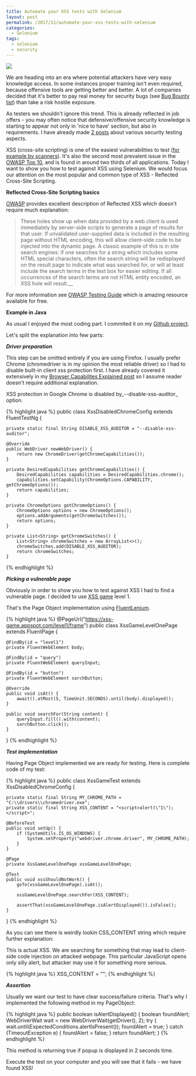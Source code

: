 ```yaml
---
title: Automate your XSS tests with Selenium
layout: post
permalink: /2017/11/automate-your-xss-tests-with-selenium
categories:
  - Selenium
tags:
  - selenium
  - security 
---
```


![](/images/blog/safety-lock-logo_23-2147493514.jpg)

We are heading into an era where potential attackers have very easy knowledge access. In some instances proper training
isn't even required, because offensive tools are getting better and better. A lot of companies decided that it's better
to pay real money for security bugs (see [Bug Bounty list](https://hackerone.com/bug-bounty-programs)) than take a risk
hostile exposure.

As testers we shouldn't ignore this trend. This is already reflected in job offers - you may often notice that
defensive/offensive security knowledge is starting to appear not only in 'nice to have' section, but also in
requirements. I have already made [2 posts](http://www.awesome-testing.com/search/label/security) about various security
testing aspects.

XSS (cross-site scripting) is one of the easiest vulnerabilities to
test ([for example by scanners](https://www.owasp.org/index.php/Category:Vulnerability_Scanning_Tools)). It's also the
second most prevalent issue in the [OWASP Top 10](https://www.owasp.org/images/b/b0/OWASP_Top_10_2017_RC2_Final.pdf),
and is found in around two thirds of all applications. Today I want to show you how to test against XSS using Selenium.
We would focus our attention on the most popular and common type of XSS - Reflected Cross-Site Scripting.

**Reflected Cross-Site Scripting basics**

[OWASP](https://www.owasp.org/index.php/Testing_for_Cross_site_scripting) provides excellent description of Reflected
XSS which doesn't require much explanation:

> These holes show up when data provided by a web client is used immediately by server-side scripts to generate a page
of results for that user. If unvalidated user-supplied data is included in the resulting page without HTML encoding,
this will allow client-side code to be injected into the dynamic page. A classic example of this is in site search
engines: if one searches for a string which includes some HTML special characters, often the search string will be
redisplayed on the result page to indicate what was searched for, or will at least include the search terms in the text
box for easier editing. If all occurrences of the search terms are not HTML entity encoded, an XSS hole will result.__

For more information see [OWASP Testing Guide](https://www.owasp.org/images/1/19/OTGv4.pdf) which is amazing resource
available for free.

**Example in Java**

As usual I enjoyed the most coding part. I commited it on
my [Github project](https://github.com/slawekradzyminski/AwesomeTesting/commit/907e6f7de8702d8da6db1c78d9fcdb5fb278a1b2).

Let's split the explanation into few parts:

**_Driver preparation_**

This step can be omitted entirely if you are using Firefox. I usually prefer Chrome (chromedriver is in my opinion the
most reliable driver) so I had to disable built-in client xss protection first. I have already covered it extensively in
my [Browser Capabilites Explained post](http://www.awesome-testing.com/2016/02/selenium-browser-capabilities-explained.html)
so I assume reader doesn't require additional explanation.

XSS protection in Google Chrome is disabled by_\--disable-xss-auditor_ option.

{% highlight java %}
public class XssDisabledChromeConfig extends FluentTestNg {

    private static final String DISABLE_XSS_AUDITOR = "--disable-xss-auditor";

    @Override
    public WebDriver newWebDriver() {
        return new ChromeDriver(getChromeCapabilities());
    }

    private DesiredCapabilities getChromeCapabilities() {
        DesiredCapabilities capabilities = DesiredCapabilities.chrome();
        capabilities.setCapability(ChromeOptions.CAPABILITY, getChromeOptions());
        return capabilities;
    }

    private ChromeOptions getChromeOptions() {
        ChromeOptions options = new ChromeOptions();
        options.addArguments(getChromeSwitches());
        return options;
    }

    private List<String> getChromeSwitches() {
        List<String> chromeSwitches = new ArrayList<>();
        chromeSwitches.add(DISABLE_XSS_AUDITOR);
        return chromeSwitches;
    }
{% endhighlight %}

**_Picking a vulnerable page_**

Obviously in order to show you how to test against XSS I had to find a vulnerable page. I decided to
use [XSS game](https://xss-game.appspot.com/) level 1.

That's the Page Object implementation using [FluentLenium](https://github.com/FluentLenium/FluentLenium).

{% highlight java %}
@PageUrl("https://xss-game.appspot.com/level1/frame")
public class XssGameLevelOnePage extends FluentPage {

    @FindBy(id = "level1")
    private FluentWebElement body;

    @FindBy(id = "query")
    private FluentWebElement queryInput;

    @FindBy(id = "button")
    private FluentWebElement sarchButton;

    @Override
    public void isAt() {
        await().atMost(5, TimeUnit.SECONDS).until(body).displayed();
    }

    public void searchFor(String content) {
        queryInput.fill().with(content);
        sarchButton.click();
    }
}
{% endhighlight %}

**_Test implementation_**

Having Page Object implemented we are ready for testing. Here is complete code of my test:

{% highlight java %}
public class XssGameTest extends XssDisabledChromeConfig {

    private static final String MY_CHROME_PATH = "C:\\drivers\\chromedriver.exe";
    private static final String XSS_CONTENT = "<script>alert(\"1\");</script>";

    @BeforeTest
    public void setUp() {
        if (SystemUtils.IS_OS_WINDOWS) {
            System.setProperty("webdriver.chrome.driver", MY_CHROME_PATH);
        }
    }

    @Page
    private XssGameLevelOnePage xssGameLevelOnePage;

    @Test
    public void xssShouldNotWork() {
        goTo(xssGameLevelOnePage).isAt();

        xssGameLevelOnePage.searchFor(XSS_CONTENT);

        assertThat(xssGameLevelOnePage.isAlertDisplayed()).isFalse();
    }
}
{% endhighlight %}

As you can see there is weirdly lookin CSS\_CONTENT string which require further explanation:

This is actual XSS. We are searching for something that may lead to client-side code injection on attacked webpage. This
particular JavaScript opens only silly alert, but attacker may use it for something more serious.

{% highlight java %}
XSS_CONTENT = "<script>alert(\"1\");</script>";
{% endhighlight %}

**_Assertion_**

Usually we want our test to have clear success/failure criteria. That's why I implemented the following method in my
PageObject:

{% highlight java %}
public boolean isAlertDisplayed() {
        boolean foundAlert;
        WebDriverWait wait = new WebDriverWait(getDriver(), 2);
        try {
            wait.until(ExpectedConditions.alertIsPresent());
            foundAlert = true;
        } catch (TimeoutException e) {
            foundAlert = false;
        }
        return foundAlert;
    }
{% endhighlight %}

This method is returning true if popup is displayed in 2 seconds time.

Execute the test on your computer and you will see that it fails - we have found XSS!
